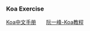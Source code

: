 ### Koa Exercise

[Koa中文手册](https://gaohelong.github.io/)&nbsp;&nbsp;&nbsp;&nbsp;&nbsp;&nbsp;
[阮一峰-Koa教程](http://www.ruanyifeng.com/blog/2017/08/koa.html)
